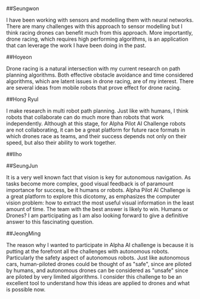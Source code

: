 #

##Seungwon

I have been working with sensors and modelling them with neural networks. There are many challenges with this approach to sensor modelling but I think racing drones can benefit much from this approach. More importantly, drone racing, which requires high performing algorithms, is an application that can leverage the work I have been doing in the past.

##Hoyeon

Drone racing is a natural intersection with my current research on path planning algorithms. Both effective obstacle avoidance and time considered algorithms, which are latent issues in drone racing, are of my interest. There are several ideas from mobile robots that prove effect for drone racing.

##Hong Ryul

I make research in multi robot path planning. Just like with humans, I think robots that collaborate can do much more than robots that work independently. Although at this stage, for Alpha Pilot AI Challenge robots are not collaborating, it can be a great platform for future race formats in which drones race as teams, and their success depends not only on their speed, but also their ability to work together.

##Ilho




##SeungJun

It is a very well known fact that vision is key for autonomous navigation. As tasks become more complex, good visual feedback is of paramount importance for success, be it humans or robots. Alpha Pilot AI Challenge is a great platform to explore this dicotomy, as emphasizes the computer vision problem: how to extract the most useful visual information in the least amount of time. The team with the best answer is likely to win. Humans or Drones?  I am participating as I am also looking forward to give a definitive answer to this fascinating question.


##JeongMing

The reason why I wanted to participate in Alpha AI challenge is because it is putting at the forefront all the challenges with autonomous robots. Particularly the safety aspect of autonomous robots. Just like autonomous cars, human-piloted drones could be thought of as "safe", since are piloted by humans, and autonomous drones can be considered as "unsafe" since are piloted by very limited algorithms. I consider this challenge to be an excellent tool to understand how this ideas are applied to drones and what is possible now.
